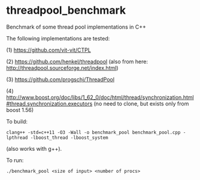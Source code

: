 # threadpool_benchmark
Benchmark of some thread pool implementations in C++

The following implementations are tested:

(1) https://github.com/vit-vit/CTPL

(2) https://github.com/henkel/threadpool (also from here: http://threadpool.sourceforge.net/index.html)

(3) https://github.com/progschj/ThreadPool

(4) http://www.boost.org/doc/libs/1_62_0/doc/html/thread/synchronization.html#thread.synchronization.executors (no need to clone, but exists only from boost 1.56)

To build:

```clang++ -std=c++11 -O3 -Wall -o benchmark_pool benchmark_pool.cpp -lpthread -lboost_thread -lboost_system```

(also works with g++).

To run:

```./benchmark_pool <size of input> <number of procs>```
